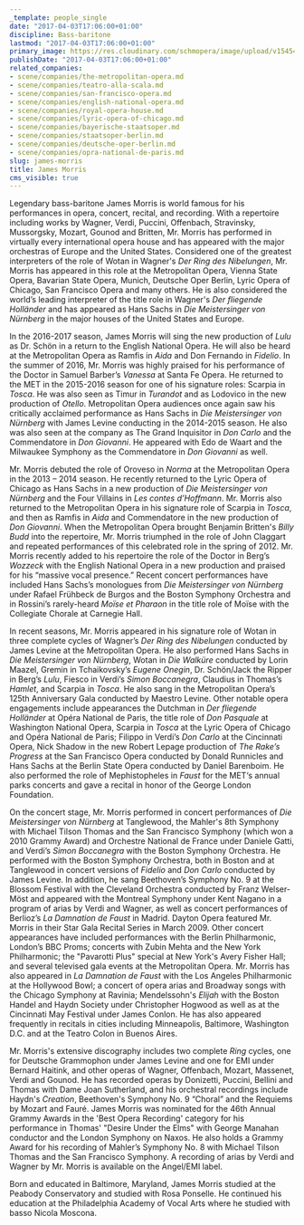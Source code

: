 ```yaml
---
_template: people_single
date: "2017-04-03T17:06:00+01:00"
discipline: Bass-baritone
lastmod: "2017-04-03T17:06:00+01:00"
primary_image: https://res.cloudinary.com/schmopera/image/upload/v1545409169/media/webhook-uploads/1491235203371/jamesmorris.jpg.jpg
publishDate: "2017-04-03T17:06:00+01:00"
related_companies:
- scene/companies/the-metropolitan-opera.md
- scene/companies/teatro-alla-scala.md
- scene/companies/san-francisco-opera.md
- scene/companies/english-national-opera.md
- scene/companies/royal-opera-house.md
- scene/companies/lyric-opera-of-chicago.md
- scene/companies/bayerische-staatsoper.md
- scene/companies/staatsoper-berlin.md
- scene/companies/deutsche-oper-berlin.md
- scene/companies/opra-national-de-paris.md
slug: james-morris
title: James Morris
cms_visible: true
---
```


Legendary bass-baritone James Morris is world famous for his performances in opera, concert, recital, and recording. With a repertoire including works by Wagner, Verdi, Puccini, Offenbach, Stravinsky, Mussorgsky, Mozart, Gounod and Britten, Mr. Morris has performed in virtually every international opera house and has appeared with the major orchestras of Europe and the United States. Considered one of the greatest interpreters of the role of Wotan in Wagner's *Der Ring des Nibelungen*, Mr. Morris has appeared in this role at the Metropolitan Opera, Vienna State Opera, Bavarian State Opera, Munich, Deutsche Oper Berlin, Lyric Opera of Chicago, San Francisco Opera and many others. He is also considered the world’s leading interpreter of the title role in Wagner's *Der fliegende Holländer* and has appeared as Hans Sachs in *Die Meistersinger von Nürnberg* in the major houses of the United States and Europe.

In the 2016-2017 season, James Morris will sing the new production of *Lulu* as Dr. Schön in a return to the English National Opera. He will also be heard at the Metropolitan Opera as Ramfis in *Aida* and Don Fernando in *Fidelio*. In the summer of 2016, Mr. Morris was highly praised for his performance of the Doctor in Samuel Barber’s *Vanessa* at Santa Fe Opera. He returned to the MET in the 2015-2016 season for one of his signature roles: Scarpia in *Tosca*. He was also seen as Timur in *Turandot* and as Lodovico in the new production of *Otello*. Metropolitan Opera audiences once again saw his critically acclaimed performance as Hans Sachs in *Die Meistersinger von Nürnberg* with James Levine conducting in the 2014-2015 season. He also was also seen at the company as The Grand Inquisitor in *Don Carlo* and the Commendatore in *Don Giovanni*. He appeared with Edo de Waart and the Milwaukee Symphony as the Commendatore in *Don Giovanni* as well.

Mr. Morris debuted the role of Oroveso in *Norma* at the Metropolitan Opera in the 2013 – 2014 season. He recently returned to the Lyric Opera of Chicago as Hans Sachs in a new production of *Die Meistersinger von Nürnberg* and the Four Villains in *Les contes d’Hoffmann*. Mr. Morris also returned to the Metropolitan Opera in his signature role of Scarpia in *Tosca*, and then as Ramfis in *Aida* and Commendatore in the new production of *Don Giovanni*. When the Metropolitan Opera brought Benjamin Britten's *Billy Budd* into the repertoire, Mr. Morris triumphed in the role of John Claggart and repeated performances of this celebrated role in the spring of 2012. Mr. Morris recently added to his repertoire the role of the Doctor in Berg’s *Wozzeck* with the English National Opera in a new production and praised for his “massive vocal presence.” Recent concert performances have included Hans Sachs’s monologues from *Die Meistersinger von Nürnberg* under Rafael Frühbeck de Burgos and the Boston Symphony Orchestra and in Rossini’s rarely-heard *Moïse et Pharaon* in the title role of Moïse with the Collegiate Chorale at Carnegie Hall. 

In recent seasons, Mr. Morris appeared in his signature role of Wotan in three complete cycles of Wagner’s *Der Ring des Nibelungen* conducted by James Levine at the Metropolitan Opera. He also performed Hans Sachs in *Die Meistersinger von Nürnberg*, Wotan in *Die Walküre* conducted by Lorin Maazel, Gremin in Tchaikovsky’s *Eugene Onegin*, Dr. Schön/Jack the Ripper in Berg’s *Lulu*, Fiesco in Verdi’s *Simon Boccanegra*, Claudius in Thomas’s *Hamlet*, and Scarpia in *Tosca*. He also sang in the Metropolitan Opera’s 125th Anniversary Gala conducted by Maestro Levine. Other notable opera engagements include appearances the Dutchman in *Der fliegende Holländer* at Opéra National de Paris, the title role of *Don Pasquale* at Washington National Opera, Scarpia in *Tosca* at the Lyric Opera of Chicago and Opéra National de Paris; Filippo in Verdi’s *Don Carlo* at the Cincinnati Opera, Nick Shadow in the new Robert Lepage production of *The Rake’s Progress* at the San Francisco Opera conducted by Donald Runnicles and Hans Sachs at the Berlin State Opera conducted by Daniel Barenboim. He also performed the role of Mephistopheles in *Faust* for the MET‘s annual parks concerts and gave a recital in honor of the George London Foundation.

On the concert stage, Mr. Morris performed in concert performances of *Die Meistersinger von Nürnberg* at Tanglewood, the Mahler's 8th Symphony with Michael Tilson Thomas and the San Francisco Symphony (which won a 2010 Grammy Award) and Orchestre National de France under Daniele Gatti, and Verdi’s *Simon Boccanegra* with the Boston Symphony Orchestra. He performed with the Boston Symphony Orchestra, both in Boston and at Tanglewood in concert versions of *Fidelio* and *Don Carlo* conducted by James Levine. In addition, he sang Beethoven’s Symphony No. 9 at the Blossom Festival with the Cleveland Orchestra conducted by Franz Welser-Möst and appeared with the Montreal Symphony under Kent Nagano in a program of arias by Verdi and Wagner, as well as concert performances of Berlioz’s *La Damnation de Faust* in Madrid. Dayton Opera featured Mr. Morris in their Star Gala Recital Series in March 2009. Other concert appearances have included performances with the Berlin Philharmonic, London’s BBC Proms; concerts with Zubin Mehta and the New York Philharmonic; the "Pavarotti Plus" special at New York's Avery Fisher Hall; and several televised gala events at the Metropolitan Opera. Mr. Morris has also appeared in *La Damnation de Faust* with the Los Angeles Philharmonic at the Hollywood Bowl; a concert of opera arias and Broadway songs with the Chicago Symphony at Ravinia; Mendelssohn's *Elijah* with the Boston Handel and Haydn Society under Christopher Hogwood as well as at the Cincinnati May Festival under James Conlon. He has also appeared frequently in recitals in cities including Minneapolis, Baltimore, Washington D.C. and at the Teatro Colon in Buenos Aires.

Mr. Morris's extensive discography includes two complete *Ring* cycles, one for Deutsche Grammophon under James Levine and one for EMI under Bernard Haitink, and other operas of Wagner, Offenbach, Mozart, Massenet, Verdi and Gounod. He has recorded operas by Donizetti, Puccini, Bellini and Thomas with Dame Joan Sutherland, and his orchestral recordings include Haydn's *Creation*, Beethoven's Symphony No. 9 “Choral” and the Requiems by Mozart and Fauré. James Morris was nominated for the 46th Annual Grammy Awards in the 'Best Opera Recording' category for his performance in Thomas' "Desire Under the Elms" with George Manahan conductor and the London Symphony on Naxos. He also holds a Grammy Award for his recording of Mahler’s Symphony No. 8 with Michael Tilson Thomas and the San Francisco Symphony. A recording of arias by Verdi and Wagner by Mr. Morris is available on the Angel/EMI label.

Born and educated in Baltimore, Maryland, James Morris studied at the Peabody Conservatory and studied with Rosa Ponselle. He continued his education at the Philadelphia Academy of Vocal Arts where he studied with basso Nicola Moscona. 
